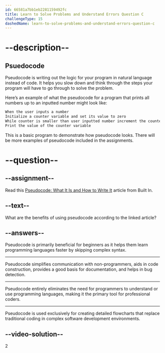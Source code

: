 ```yaml
---
id: 66581a7bb1eb2281159492fc
title: Learn to Solve Problems and Understand Errors Question C
challengeType: 15
dashedName: learn-to-solve-problems-and-understand-errors-question-c
---
```


# --description--

## Psuedocode

Pseudocode is writing out the logic for your program in natural language instead of code. It helps you slow down and think through the steps your program will have to go through to solve the problem.

Here’s an example of what the pseudocode for a program that prints all numbers up to an inputted number might look like:

```bash
When the user inputs a number
Initialize a counter variable and set its value to zero
While counter is smaller than user inputted number increment the counter by one
Print the value of the counter variable
```

This is a basic program to demonstrate how pseudocode looks. There will be more examples of pseudocode included in the assignments.


# --question-- 

## --assignment--
Read this <a href="https://builtin.com/data-science/pseudocode" target="_blank"> Pseudocode: What It Is and How to Write It</a> article from Built In.

## --text--

What are the benefits of using pseudocode according to the linked article?

## --answers--

Pseudocode is primarily beneficial for beginners as it helps them learn programming languages faster by skipping complex syntax.

---

Pseudocode simplifies communication with non-programmers, aids in code construction, provides a good basis for documentation, and helps in bug detection.

---

Pseudocode entirely eliminates the need for programmers to understand or use programming languages, making it the primary tool for professional coders.

---

Pseudocode is used exclusively for creating detailed flowcharts that replace traditional coding in complex software development environments.

## --video-solution--

2
